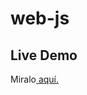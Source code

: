 # web-js
## Live Demo
Miralo<a href="https://ccanochu.github.io/web-js/index.html" target="_blank"> aquí.</a>
